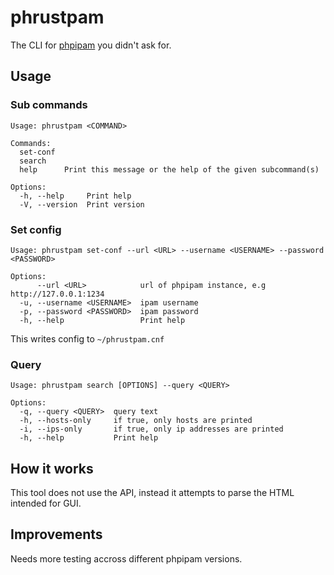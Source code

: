 # phrustpam
The CLI for [phpipam](https://phpipam.net/) you didn't ask for.

## Usage

### Sub commands
```
Usage: phrustpam <COMMAND>

Commands:
  set-conf
  search
  help      Print this message or the help of the given subcommand(s)

Options:
  -h, --help     Print help
  -V, --version  Print version
```

### Set config
```
Usage: phrustpam set-conf --url <URL> --username <USERNAME> --password <PASSWORD>

Options:
      --url <URL>            url of phpipam instance, e.g http://127.0.0.1:1234
  -u, --username <USERNAME>  ipam username
  -p, --password <PASSWORD>  ipam password
  -h, --help                 Print help
```
This writes config to `~/phrustpam.cnf`

### Query
```
Usage: phrustpam search [OPTIONS] --query <QUERY>

Options:
  -q, --query <QUERY>  query text
  -h, --hosts-only     if true, only hosts are printed
  -i, --ips-only       if true, only ip addresses are printed
  -h, --help           Print help
```

## How it works
This tool does not use the API, instead it attempts to parse the HTML intended for GUI.

## Improvements
Needs more testing accross different phpipam versions.
